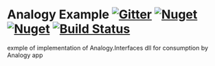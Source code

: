 # Analogy Example [![Gitter](https://badges.gitter.im/Analogy-LogViewer/community.svg)](https://gitter.im/Analogy-LogViewer/community?utm_source=badge&utm_medium=badge&utm_campaign=pr-badge)  [![Nuget](https://img.shields.io/nuget/v/Analogy.LogViewer.Example)](https://www.nuget.org/packages/Analogy.LogViewer.Example/) [![Nuget](https://img.shields.io/nuget/dt/Analogy.LogViewer.Example)](https://www.nuget.org/packages/Analogy.LogViewer.Example/) [![Build Status](https://dev.azure.com/Analogy-LogViewer/Analogy%20Log%20Viewer/_apis/build/status/Analogy-LogViewer.Analogy.LogViewer.Example?branchName=master)](https://dev.azure.com/Analogy-LogViewer/Analogy%20Log%20Viewer/_build/latest?definitionId=14&branchName=master)
exmple of implementation of Analogy.Interfaces dll for consumption by Analogy app
